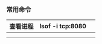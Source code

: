### 常用命令

| 查看进程 | lsof -i tcp:8080 |      |
| -------- | ---------------- | ---- |
|          |                  |      |
|          |                  |      |

